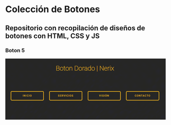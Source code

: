 # Colección de Botones

## Repositorio con recopilación de diseños de botones con HTML, CSS y JS

### Boton 5

![Screenshot](Boton5.gif)
